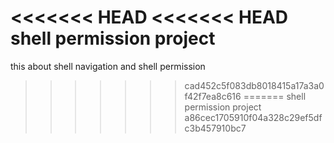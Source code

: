 <<<<<<< HEAD
<<<<<<< HEAD
shell permission project 
=======
this about shell navigation and shell permission
>>>>>>> cad452c5f083db8018415a17a3a0f42f7ea8c616
=======
shell permission project
>>>>>>> a86cec1705910f04a328c29ef5dfc3b457910bc7
